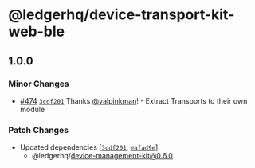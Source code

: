 # @ledgerhq/device-transport-kit-web-ble

## 1.0.0

### Minor Changes

- [#474](https://github.com/LedgerHQ/device-sdk-ts/pull/474) [`3cdf201`](https://github.com/LedgerHQ/device-sdk-ts/commit/3cdf2012117fdb1916be43f42869d6d75bee584f) Thanks [@valpinkman](https://github.com/valpinkman)! - Extract Transports to their own module

### Patch Changes

- Updated dependencies [[`3cdf201`](https://github.com/LedgerHQ/device-sdk-ts/commit/3cdf2012117fdb1916be43f42869d6d75bee584f), [`eafad9e`](https://github.com/LedgerHQ/device-sdk-ts/commit/eafad9e1b39573ad3321413b7adaa0814245da96)]:
  - @ledgerhq/device-management-kit@0.6.0
